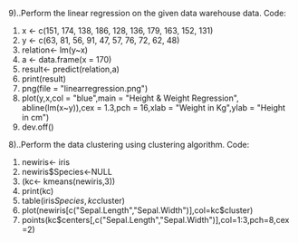 9)..Perform the linear regression on the given data warehouse data.
Code:
1. x <- c(151, 174, 138, 186, 128, 136, 179, 163, 152, 131)
2. y <- c(63, 81, 56, 91, 47, 57, 76, 72, 62, 48)
3. relation<- lm(y~x)
4. a <- data.frame(x = 170)
5. result<- predict(relation,a)
6. print(result)
7. png(file = "linearregression.png")
8. plot(y,x,col = "blue",main = "Height & Weight Regression", abline(lm(x~y)),cex = 1.3,pch = 16,xlab = "Weight in Kg",ylab = "Height in cm")
9. dev.off()

8)..Perform the data clustering using clustering algorithm.
Code:
1. newiris<- iris
2. newiris$Species<-NULL
3. (kc<- kmeans(newiris,3))
4. print(kc)
5. table(iris$Species,kc$cluster)
6. plot(newiris[c("Sepal.Length","Sepal.Width")],col=kc$cluster)
7. points(kc$centers[,c("Sepal.Length","Sepal.Width")],col=1:3,pch=8,cex=2)


